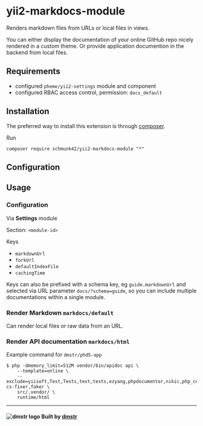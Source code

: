 yii2-markdocs-module
====================

Renders markdown files from URLs or local files in views.

You can either display the documentation of your online GitHub repo nicely rendered in a custom theme. Or provide application documention in the backend from local files.


Requirements
------------

- configured `pheme/yii2-settings` module and component
- configured RBAC access control, permission: `docs_default`


Installation
------------

The preferred way to install this extension is through [composer](http://getcomposer.org/download/).

Run

```
composer require schmunk42/yii2-markdocs-module "*"
```

Configuration
-------------



Usage
-----

### Configuration

Via **Settings** module

Section: `<module-id>`

Keys

- `markdownUrl`
- `forkUrl`
- `defaultIndexFile`
- `cachingTime`

Keys can also be prefixed with a schema key, eg `guide.markdownUrl` and selected via URL parameter `docs/?schema=guide`, so you can include multiple documentations within a single module.

### Render Markdown `markdocs/default`

Can render local files or raw data from an URL.

### Render API documentation `markdocs/html`

Example command for `dmstr/phd5-app`

    $ php -dmemory_limit=512M vendor/bin/apidoc api \
        --template=online \
        --exclude=yiisoft,Test,Tests,test,tests,ezyang,phpdocumentor,nikic,php_codesniffer,phptidy,php-cs-fixer,faker \
        src/,vendor/ \
        runtime/html

---

#### ![dmstr logo](http://t.phundament.com/dmstr-16-cropped.png) Built by [dmstr](http://diemeisterei.de)        
